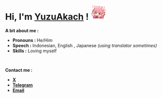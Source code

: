 # Hi, I'm [YuzuAkach](https://yuzuakach.vercel.app) ! <img src="/assets/image/Airi 03_st.ayaka.one.png" width="50" height="50">

**A bit about me :**

* **Pronouns :** He/Him
* **Speech :** Indonesian, English , Japanese _(using translator sometimes)_
* **Skills :** Loving myself

<br>

**Contact me :**

* [**X**](https://x.com/YuzuAkach)
* [**Telegram**](https://Telegram.me/YuzuAkach)
* [**Email**](mailto:yuzuakach@outlook.com)